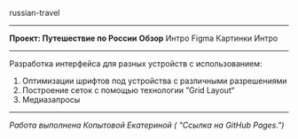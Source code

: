russian-travel

------

**Проект: Путешествие по России**
**Обзор**
Интро
Figma
Картинки
Интро

------
Разработка интерфейса для разных устройств с использованием:
1. Оптимизации шрифтов под устройства с различными разрешениями
2. Построение сеток с помощью технологии ”Grid Layout“
3. Медиазапросы
------
*Работа выполнена Копытовой Екатериной ( "Cсылка на GitHub Pages.")*